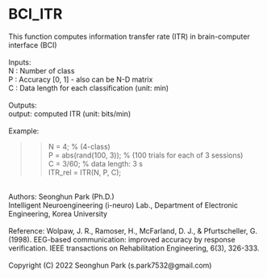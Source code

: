 # BCI_ITR

This function computes information transfer rate (ITR) in brain-computer interface (BCI) <br/>
 <br/>
Inputs: <br/>
  N : Number of class<br/>
  P : Accuracy [0, 1] - also can be N-D matrix<br/>
  C : Data length for each classification (unit: min)<br/>
<br/>
Outputs:<br/>
  output: computed ITR (unit: bits/min)<br/>
 <br/>
Example: <br/>
 >> N = 4; % (4-class) <br/>
 >> P = abs(rand(100, 3)); % (100 trials for each of 3 sessions) <br/>
 >> C = 3/60;   % data length: 3 s <br/>
 >> ITR_rel = ITR(N, P, C); <br/>
 <br/>
Authors: Seonghun Park (Ph.D.) <br/>
Intelligent Neuroengineering (i-neuro) Lab., Department of Electronic Engineering, Korea University<br/>
 <br/>
Reference: Wolpaw, J. R., Ramoser, H., McFarland, D. J., & Pfurtscheller, G. (1998). EEG-based communication: improved accuracy by response verification. IEEE transactions on Rehabilitation Engineering, 6(3), 326-333.<br/>
 <br/>
Copyright (C) 2022 Seonghun Park (s.park7532@gmail.com)
